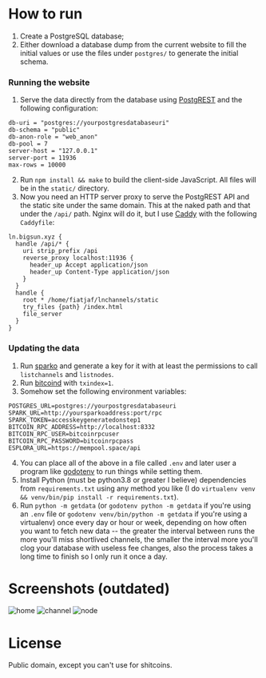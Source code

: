 How to run
==========

1. Create a PostgreSQL database;
2. Either download a database dump from the current website to fill the initial values or use the files under `postgres/` to generate the initial schema.

### Running the website

1. Serve the data directly from the database using [PostgREST](https://github.com/PostgREST/postgrest/releases/latest) and the following configuration:
  ```
  db-uri = "postgres://yourpostgresdatabaseuri"
  db-schema = "public"
  db-anon-role = "web_anon"
  db-pool = 7
  server-host = "127.0.0.1"
  server-port = 11936
  max-rows = 10000
  ```
2. Run `npm install && make` to build the client-side JavaScript. All files will be in the `static/` directory.
3. Now you need an HTTP server proxy to serve the PostgREST API and the static site under the same domain. This at the naked path and that under the `/api/` path. Nginx will do it, but I use [Caddy](https://caddyserver.com/) with the following `Caddyfile`:
  ```
  ln.bigsun.xyz {
    handle /api/* {
      uri strip_prefix /api
      reverse_proxy localhost:11936 {
        header_up Accept application/json
        header_up Content-Type application/json
      }
    }
    handle {
      root * /home/fiatjaf/lnchannels/static
      try_files {path} /index.html
      file_server
    }
  }
  ```

### Updating the data

1. Run [sparko](https://github.com/fiatjaf/sparko) and generate a key for it with at least the permissions to call `listchannels` and `listnodes`.
2. Run [bitcoind](https://bitcoincore.org/en/download/) with `txindex=1`.
3. Somehow set the following environment variables:
  ```
POSTGRES_URL=postgres://yourpostgresdatabaseuri
SPARK_URL=http://yoursparkoaddress:port/rpc
SPARK_TOKEN=accesskeygeneratedonstep1
BITCOIN_RPC_ADDRESS=http://localhost:8332
BITCOIN_RPC_USER=bitcoinrpcuser
BITCOIN_RPC_PASSWORD=bitcoinrpcpass
ESPLORA_URL=https://mempool.space/api
  ```
4. You can place all of the above in a file called `.env` and later user a program like [godotenv](https://github.com/joho/godotenv) to run things while setting them.
5. Install Python (must be python3.8 or greater I believe) dependencies from `requirements.txt` using any method you like (I do `virtualenv venv && venv/bin/pip install -r requirements.txt`).
6. Run `python -m getdata` (or `godotenv python -m getdata` if you're using an `.env` file or `godotenv venv/bin/python -m getdata` if you're using a virtualenv) once every day or hour or week, depending on how often you want to fetch new data -- the greater the interval between runs the more you'll miss shortlived channels, the smaller the interval more you'll clog your database with useless fee changes, also the process takes a long time to finish so I only run it once a day.

Screenshots (outdated)
===========

![home](lnchannels-home.png)
![channel](lnchannels-channel.png)
![node](lnchannels-node.png)

License
=======

Public domain, except you can't use for shitcoins.
